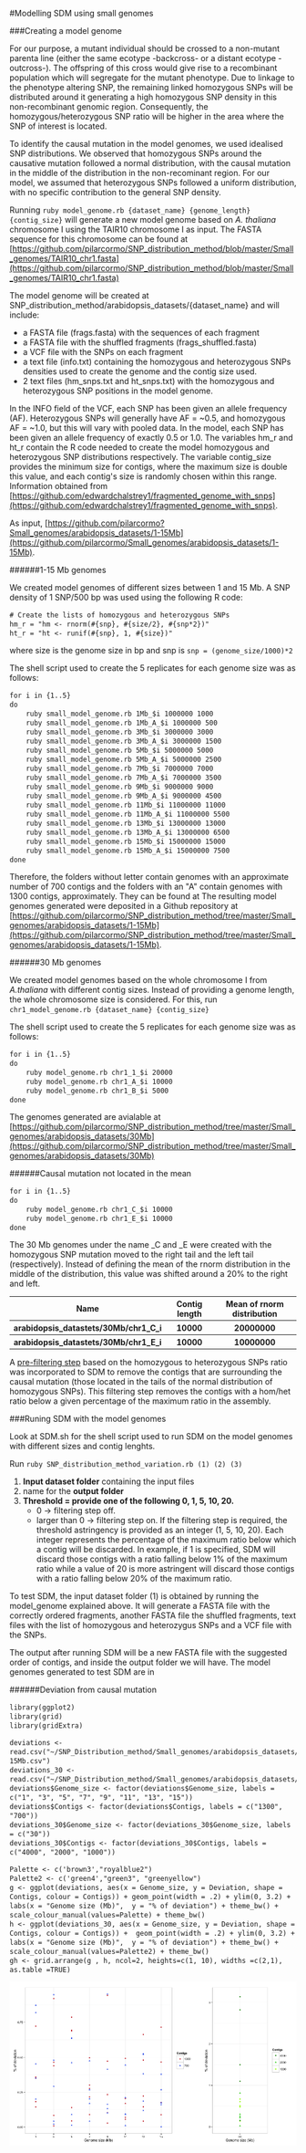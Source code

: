 
#Modelling SDM using small genomes


###Creating a model genome

For our purpose, a mutant individual should be crossed to a non-mutant parenta line (either the same ecotype -backcross- or a distant ecotype -outcross-). The offspring of this cross would give rise to a recombinant population which will segregate for the mutant phenotype. Due to linkage to the phenotype altering SNP, the remaining linked homozygous SNPs will be distributed around it generating a high homozygous SNP density in this non-recombinant genomic region. Consequently, the homozygous/heterozygous SNP ratio will be higher in the area where the SNP of interest is located.

To identify the causal mutation in the model genomes, we used idealised SNP distributions. We observed that homozygous SNPs around the causative mutation followed a normal distribution, with the causal mutation in the middle of the distribution in the non-recominant region.  For our model, we assumed that heterozygous SNPs followed a uniform distribution, with no specific contribution to the general SNP density.

Running ```ruby model_genome.rb {dataset_name} {genome_length} {contig_size}``` will generate a new model genome based on *A. thaliana* chromosome I using the TAIR10 chromosome I as input. The FASTA sequence for this chromosome  can be found at [https://github.com/pilarcormo/SNP_distribution_method/blob/master/Small_genomes/TAIR10_chr1.fasta](https://github.com/pilarcormo/SNP_distribution_method/blob/master/Small_genomes/TAIR10_chr1.fasta)

The model genome will be created at  SNP_distribution_method/arabidopsis_datasets/{dataset_name} and will include:
- a FASTA file (frags.fasta) with the sequences of each fragment
- a FASTA file with the shuffled fragments (frags_shuffled.fasta)
-  a VCF file with the SNPs on each fragment
-  a text file (info.txt) containing the homozygous and heterozygous SNPs densities used to create the genome and the contig size used.
-  2 text files (hm_snps.txt and ht_snps.txt) with the homozygous and heterozygous SNP positions in the model genome. 

In the INFO field of the VCF, each SNP has been given an allele frequency (AF). Heterozygous SNPs will generally have AF = ~0.5, and homozygous AF = ~1.0, but this will vary with pooled data. In the model, each SNP has been given an allele frequency of exactly 0.5 or 1.0. The variables hm_r and ht_r contain the R code needed to create the model homozygous and heterozygous SNP distributions respectively. The variable contig_size provides the minimum size for contigs, where the maximum size is double this value, and each contig's size is randomly chosen within this range. Information obtained from [https://github.com/edwardchalstrey1/fragmented_genome_with_snps](https://github.com/edwardchalstrey1/fragmented_genome_with_snps). 

As input, [https://github.com/pilarcormo?Small_genomes/arabidopsis_datasets/1-15Mb](https://github.com/pilarcormo/Small_genomes/arabidopsis_datasets/1-15Mb). 

######1-15 Mb genomes

We created model genomes of different sizes between 1 and 15 Mb. A SNP density of 1 SNP/500 bp was used using the following R code:

```
# Create the lists of homozygous and heterozygous SNPs
hm_r = "hm <- rnorm(#{snp}, #{size/2}, #{snp*2})" 
ht_r = "ht <- runif(#{snp}, 1, #{size})"   
```
where size is the genome size in bp and snp is ```snp = (genome_size/1000)*2```

The shell script used to create the 5 replicates for each genome size was as follows:

```
for i in {1..5} 
do
	ruby small_model_genome.rb 1Mb_$i 1000000 1000
	ruby small_model_genome.rb 1Mb_A_$i 1000000 500
	ruby small_model_genome.rb 3Mb_$i 3000000 3000
	ruby small_model_genome.rb 3Mb_A_$i 3000000 1500
	ruby small_model_genome.rb 5Mb_$i 5000000 5000
	ruby small_model_genome.rb 5Mb_A_$i 5000000 2500
	ruby small_model_genome.rb 7Mb_$i 7000000 7000
	ruby small_model_genome.rb 7Mb_A_$i 7000000 3500
	ruby small_model_genome.rb 9Mb_$i 9000000 9000
	ruby small_model_genome.rb 9Mb_A_$i 9000000 4500
	ruby small_model_genome.rb 11Mb_$i 11000000 11000
	ruby small_model_genome.rb 11Mb_A_$i 11000000 5500
	ruby small_model_genome.rb 13Mb_$i 13000000 13000
	ruby small_model_genome.rb 13Mb_A_$i 13000000 6500
	ruby small_model_genome.rb 15Mb_$i 15000000 15000
	ruby small_model_genome.rb 15Mb_A_$i 15000000 7500
done 
```

Therefore, the folders without letter contain genomes with an approximate number of 700 contigs and the folders with an "A" contain genomes with 1300 contigs, approximately. They can be found at The resulting model genomes generated were deposited in a Github repository at [https://github.com/pilarcormo/SNP_distribution_method/tree/master/Small_genomes/arabidopsis_datasets/1-15Mb](https://github.com/pilarcormo/SNP_distribution_method/tree/master/Small_genomes/arabidopsis_datasets/1-15Mb). 

######30 Mb genomes

We created model genomes based on the whole chromosome I from *A.thaliana* with different contig sizes. Instead of providing a genome length, the whole chromosome size is considered. For this, run ```chr1_model_genome.rb {dataset_name} {contig_size}```

The shell script used to create the 5 replicates for each genome size was as follows:

```
for i in {1..5} 
do
	ruby model_genome.rb chr1_1_$i 20000
	ruby model_genome.rb chr1_A_$i 10000
	ruby model_genome.rb chr1_B_$i 5000
done
```

The genomes generated are avialable at 
[https://github.com/pilarcormo/SNP_distribution_method/tree/master/Small_genomes/arabidopsis_datasets/30Mb](https://github.com/pilarcormo/SNP_distribution_method/tree/master/Small_genomes/arabidopsis_datasets/30Mb)


######Causal mutation not located in the mean
```
for i in {1..5} 
do
	ruby model_genome.rb chr1_C_$i 10000
	ruby model_genome.rb chr1_E_$i 10000
done
```
The 30 Mb genomes under the name _C and _E were created with the homozygous SNP mutation moved to the right tail and the left tail (respectively). Instead of defining the mean of the rnorm distribution in the middle of the distribution, this value was shifted around a 20% to the right and left.


<table>
 <tr><th>Name <th>Contig length</th> <th>Mean of rnorm distribution</th>
 <tr><th>arabidopsis_datastets/30Mb/chr1_C_i <th>10000 </th> <th>20000000</th>
 <tr><th>arabidopsis_datastets/30Mb/chr1_E_i <th>10000 </th> <th>10000000</th>
</table>

A [pre-filtering step](https://github.com/pilarcormo/Small_genomes/arabidopsis_datasets/Analyse_effect_ratio) based on the homozygous to heterozygous SNPs ratio was incorporated to SDM to remove the contigs that are surrounding the causal mutation (those located in the tails of the normal distribution of homozygous SNPs). This filtering step removes the contigs with a hom/het ratio below a given percentage of the maximum ratio in the assembly.


###Runing SDM with the model genomes


Look at SDM.sh for the shell script used to run SDM on the model genomes with different sizes and contig lenghts. 

Run ```ruby SNP_distribution_method_variation.rb (1) (2) (3)```

1. **Input dataset folder** containing the input files 
2. name for the **output folder**
3. **Threshold = provide one of the following 0, 1, 5, 10, 20.**
	- 0 -> filtering step off. 
	- larger than 0 -> filtering step on.  If the filtering step is required, the threshold astringency is provided as an integer (1, 5, 10, 20). Each integer represents the percentage of the maximum ratio below which a contig will be discarded. In example, if 1 is specified, SDM will discard those contigs with a ratio falling below 1% of the maximum ratio while a value of 20 is more astringent  will discard those contigs with a ratio falling below 20% of the maximum ratio. 

To test SDM, the input dataset folder (1) is obtained by running the model_genome explained above. It will generate a FASTA file with the correctly ordered fragments, another FASTA file the shuffled fragments, text files with the list of homozygous and heterozygus SNPs and a VCF file with the SNPs. 

The output after running SDM will be a new FASTA file with the suggested order of contigs, and inside the output folder we will have. The model genomes generated to test SDM are in 

######Deviation from causal mutation

```
library(ggplot2)
library(grid)
library(gridExtra)
```
```
deviations <- read.csv("~/SNP_Distribution_method/Small_genomes/arabidopsis_datasets/1-15Mb.csv")
deviations_30 <- read.csv("~/SNP_Distribution_method/Small_genomes/arabidopsis_datasets/30Mb.csv")
deviations$Genome_size <- factor(deviations$Genome_size, labels = c("1", "3", "5", "7", "9", "11", "13", "15"))
deviations$Contigs <- factor(deviations$Contigs, labels = c("1300", "700"))
deviations_30$Genome_size <- factor(deviations_30$Genome_size, labels = c("30"))
deviations_30$Contigs <- factor(deviations_30$Contigs, labels = c("4000", "2000", "1000"))
```
```
Palette <- c('brown3',"royalblue2")
Palette2 <- c('green4',"green3", "greenyellow")
g <- ggplot(deviations, aes(x = Genome_size, y = Deviation, shape = Contigs, colour = Contigs)) + geom_point(width = .2) + ylim(0, 3.2) + labs(x = "Genome size (Mb)",  y = "% of deviation") + theme_bw() + scale_colour_manual(values=Palette) + theme_bw()
h <- ggplot(deviations_30, aes(x = Genome_size, y = Deviation, shape = Contigs, colour = Contigs)) +  geom_point(width = .2) + ylim(0, 3.2) + labs(x = "Genome size (Mb)",  y = "% of deviation") + theme_bw() + scale_colour_manual(values=Palette2) + theme_bw()
gh <- grid.arrange(g , h, ncol=2, heights=c(1, 10), widths =c(2,1), as.table =TRUE)
```

![Image](Rplot.deviations.png)


